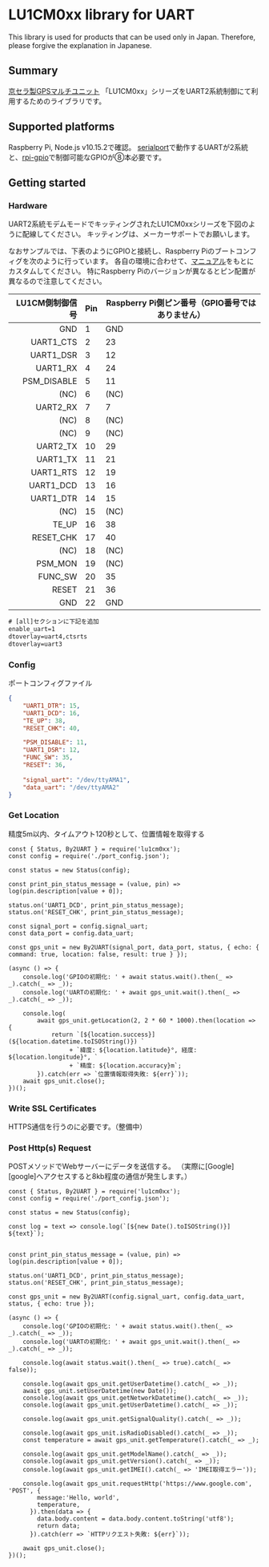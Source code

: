 # LU1CM0xx library for UART

This library is used for products that can be used only in Japan. Therefore, please forgive the explanation in Japanese.

## Summary
[京セラ製GPSマルチユニット][unit] 「LU1CM0xx」シリーズをUART2系統制御にて利用するためのライブラリです。


## Supported platforms
Raspberry Pi, Node.js v10.15.2で確認。
[serialport][serialport]で動作するUARTが2系統と、[rpi-gpio][gpio]で制御可能なGPIOが⑧本必要です。

## Getting started
### Hardware
UART2系統モデムモードでキッティングされたLU1CM0xxシリーズを下図のように配線してください。
キッティングは、メーカーサポートでお願いします。

なおサンプルでは、下表のようにGPIOと接続し、Raspberry Piのブートコンフィグを次のように行っています。
各自の環境に合わせて、[マニュアル][manual]をもとにカスタムしてください。
特にRaspberry Piのバージョンが異なるとピン配置が異なるので注意してください。

|LU1CM側制御信号|Pin|Raspberry Pi側ピン番号（GPIO番号ではありません）|
|----------:|----|------|
|GND        | 1  | GND  |  
|UART1_CTS  | 2  | 23   |      
|UART1_DSR  | 3  | 12   |       
|UART1_RX   | 4  | 24   |      
|PSM_DISABLE| 5  | 11   |         
|(NC)       | 6  | (NC) |    
|UART2_RX   | 7  | 7    |     
|(NC)       | 8  | (NC) |    
|(NC)       | 9  | (NC) |    
|UART2_TX   | 10 | 29   |      
|UART1_TX   | 11 | 21   |       
|UART1_RTS  | 12 | 19   |        
|UART1_DCD  | 13 | 16   |        
|UART1_DTR  | 14 | 15   |        
|(NC)       | 15 | (NC) |     
|TE_UP      | 16 | 38   |    
|RESET_CHK  | 17 | 40   |        
|(NC)       | 18 | (NC) |     
|PSM_MON    | 19 | (NC) |        
|FUNC_SW    | 20 | 35   |      
|RESET      | 21 | 36   |    
|GND        | 22 | GND  |   


```bash:/boot/config.txt
# [all]セクションに下記を追加
enable_uart=1
dtoverlay=uart4,ctsrts
dtoverlay=uart3
```

### Config
ポートコンフィグファイル
```json:port_config.json
{
	"UART1_DTR": 15,
	"UART1_DCD": 16,
	"TE_UP": 38,
	"RESET_CHK": 40,

	"PSM_DISABLE": 11,
	"UART1_DSR": 12,
	"FUNC_SW": 35,
	"RESET": 36,
	
	"signal_uart": "/dev/ttyAMA1",
	"data_uart": "/dev/ttyAMA2"
}
```

### Get Location
精度5m以内、タイムアウト120秒として、位置情報を取得する

```node
const { Status, By2UART } = require('lu1cm0xx');
const config = require('./port_config.json');

const status = new Status(config);

const print_pin_status_message = (value, pin) => log(pin.description[value + 0]);

status.on('UART1_DCD', print_pin_status_message);
status.on('RESET_CHK', print_pin_status_message);

const signal_port = config.signal_uart;
const data_port = config.data_uart;

const gps_unit = new By2UART(signal_port, data_port, status, { echo: { command: true, location: false, result: true } });

(async () => {
    console.log('GPIOの初期化: ' + await status.wait().then(_ => _).catch(_ => _));
    console.log('UARTの初期化: ' + await gps_unit.wait().then(_ => _).catch(_ => _));

    console.log(
        await gps_unit.getLocation(2, 2 * 60 * 1000).then(location => {
            return `[${location.success}](${location.datetime.toISOString()}) `
                 + `緯度: ${location.latitude}°, 経度: ${location.longitude}°, `
                 + `精度: ${location.accuracy}m`;
        }).catch(err => `位置情報取得失敗: ${err}`));
    await gps_unit.close();
})();
```

### Write SSL Certificates
HTTPS通信を行うのに必要です。（整備中）

### Post Http(s) Request
POSTメソッドでWebサーバーにデータを送信する。
（実際に[Google][google]へアクセスすると8kb程度の通信が発生します。）

```node
const { Status, By2UART } = require('lu1cm0xx');
const config = require('./port_config.json');

const status = new Status(config);

const log = text => console.log(`[${new Date().toISOString()}] ${text}`);


const print_pin_status_message = (value, pin) => log(pin.description[value + 0]);

status.on('UART1_DCD', print_pin_status_message);
status.on('RESET_CHK', print_pin_status_message);

const gps_unit = new By2UART(config.signal_uart, config.data_uart, status, { echo: true });

(async () => {
    console.log('GPIOの初期化: ' + await status.wait().then(_ => _).catch(_ => _));
    console.log('UARTの初期化: ' + await gps_unit.wait().then(_ => _).catch(_ => _));

    console.log(await status.wait().then(_ => true).catch(_ => false));

    console.log(await gps_unit.getUserDatetime().catch(_ => _));
    await gps_unit.setUserDatetime(new Date());
    console.log(await gps_unit.getNetworkDatetime().catch(_ => _));
    console.log(await gps_unit.getUserDatetime().catch(_ => _));

    console.log(await gps_unit.getSignalQuality().catch(_ => _));

    console.log(await gps_unit.isRadioDisabled().catch(_ => _));
    const temperature = await gps_unit.getTemperature().catch(_ => _);

    console.log(await gps_unit.getModelName().catch(_ => _));
    console.log(await gps_unit.getVersion().catch(_ => _));
    console.log(await gps_unit.getIMEI().catch(_ => 'IMEI取得エラー'));

    console.log(await gps_unit.requestHttp('https://www.google.com', 'POST', {
        message:'Hello, world',
        temperature,
      }).then(data => {
        data.body.content = data.body.content.toString('utf8');
        return data;
      }).catch(err => `HTTPリクエスト失敗: ${err}`));

    await gps_unit.close();
})();
```


[unit]:https://www.kyocera.co.jp/prdct/telecom/office/iot/products/gps_multiunit.html
[serialport]:https://www.npmjs.com/package/serialport
[gpio]:https://www.npmjs.com/package/rpi-gpio
[manual]:https://www.kyocera.co.jp/prdct/telecom/office/iot/development/download/index.html
